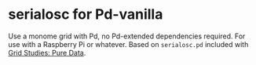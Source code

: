 # serialosc for Pd-vanilla

Use a monome grid with Pd, no Pd-extended dependencies required. For use with a Raspberry Pi or whatever. Based on `serialosc.pd` included with [Grid Studies: Pure Data](https://monome.org/docs/grid/studies/pd/files/grid-studies-pd.zip).
